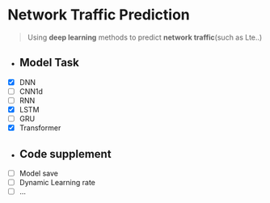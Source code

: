 # Network Traffic Prediction

> Using **deep learning** methods to predict **network traffic**(such as Lte..)
- ## Model Task
- [x] DNN
- [ ] CNN1d
- [ ] RNN
- [x] LSTM
- [ ] GRU
- [x] Transformer
- ## Code supplement
- [ ] Model save
- [ ] Dynamic Learning rate
- [ ] ...